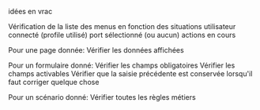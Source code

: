 idées en vrac

Vérification de la liste des menus en fonction des situations
    utilisateur connecté (profile utilisé)
    port sélectionné (ou aucun)
    actions en cours

Pour une page donnée: 
    Vérifier les données affichées

Pour un formulaire donné:
    Vérifier les champs obligatoires
    Vérifier les champs activables
    Vérifier que la saisie précédente est conservée lorsqu'il faut corriger quelque chose

Pour un scénario donné:
    Vérifier toutes les règles métiers

